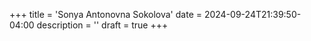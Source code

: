+++
title = 'Sonya Antonovna Sokolova'
date = 2024-09-24T21:39:50-04:00
description = ''
draft = true
+++
